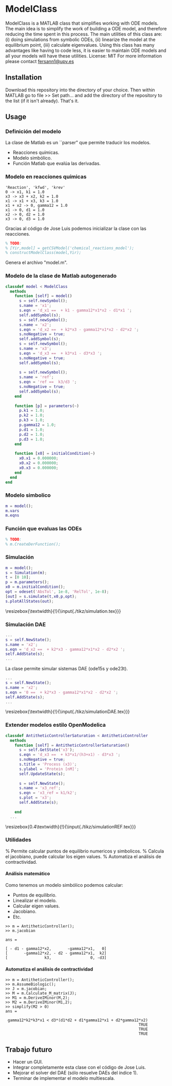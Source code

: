 ModelClass
=========
ModelClass is a MATLAB class that simplifies working with ODE models. The main idea is to simplify the work of building a ODE model, and therefore reducing the time spent in this process. The main utilities of this class are: (i) doing simulations from symbolic ODEs, (ii) linearize the model at the equilibrium point, (iii) calculate eigenvalues. Using this class has many advantages like having to code less, it is easier to maintain ODE models and all your models will have these utilities.
License: MIT
For more information please contact fersann1@upv.es
## Installation ##
Download this repository into the directory of your choice. Then within MATLAB go to file >> Set path... and add the directory of the repository to the list (if it isn't already). That's it.
## Usage ##
### Definición del modelo
La clase de Matlab es un ``parser" que permite traducir los modelos.
- Reacciones químicas.
- Modelo simbólico.
- Función Matlab que evalúa las derivadas.
### Modelo en reacciones químicas
```
'Reaction', 'kfwd', 'krev'
0 -> x1, k1 = 1.0
x3 -> x3 + x2, k2 = 1.0
x1 -> x1 + x3, k3 = 1.0
x1 + x2 -> 0, gamma12 = 1.0
x1 -> 0, d1 = 1.0
x2 -> 0, d2 = 1.0
x3 -> 0, d3 = 1.0
```
Gracias al código de Jose Luis podemos inicializar la clase con las reacciones.
```MATLAB 
% TODO:
% [Yir,model] = getCSVModel('chemical_reactions_model');
% constructModelClass(model,Yir);

```
Genera el archivo "model.m".
### Modelo de la clase de Matlab autogenerado
```MATLAB
classdef model < ModelClass
  methods
    function [self] = model()
      s = self.newSymbol();
      s.name = 'x1';
      s.eqn = 'd_x1 ==  + k1 - gamma12*x1*x2 - d1*x1 ';
      self.addSymbol(s);
      s = self.newSymbol();
      s.name = 'x2';
      s.eqn = 'd_x2 ==  + k2*x3 - gamma12*x1*x2 - d2*x2 ';
      s.noNegative = true;
      self.addSymbol(s);
      s = self.newSymbol();
      s.name = 'x3';
      s.eqn = 'd_x3 ==  + k3*x1 - d3*x3 ';
      s.noNegative = true;
      self.addSymbol(s);
      
      s = self.newSymbol();
      s.name = 'ref';
      s.eqn = 'ref ==  k3/d3 ';
      s.noNegative = true;
      self.addSymbol(s);
    end
    
    function [p] = parameters(~)
      p.k1 = 1.0;
      p.k2 = 1.0;
      p.k3 = 1.0;
      p.gamma12 = 1.0;
      p.d1 = 1.0;
      p.d2 = 1.0;
      p.d3 = 1.0;
    end
    
    function [x0] = initialCondition(~)
      x0.x1 = 0.000000;
      x0.x2 = 0.000000;
      x0.x3 = 0.000000;
    end
  end
end
```
### Modelo simbolico
```MATLAB exec ./examples/ex0_readme
m = model();
m.vars
m.eqns

```
### Función que evaluas las ODEs
```MATLAB
% TODO:
% m.CreateDerFunction();

```
### Simulación
```MATLAB
m = model();
s = Simulation(m);
t = [0 10];
p = m.parameters();
x0 = m.initialCondition();
opt = odeset('AbsTol', 1e-8, 'RelTol', 1e-8);
[out] = s.simulate(t,x0,p,opt);
s.plotAllStates(out);


```
\resizebox{\textwidth}{!}{\input{./tikz/simulation.tex}}}
### Simulación DAE
```MATLAB
...
s = self.NewState();
s.name = 'x2';
s.eqn = 'd_x2 ==  + k2*x3 - gamma12*x1*x2 - d2*x2 ';
self.AddState(s);
...
```
La clase permite simular sistemas DAE (ode15s y ode23t).
```MATLAB
...
s = self.NewState();
s.name = 'x2';
s.eqn = '0 ==  + k2*x3 - gamma12*x1*x2 - d2*x2 ';
self.AddState(s);
...
```
\resizebox{\textwidth}{!}{\input{./tikz/simulationDAE.tex}}}
### Extender modelos estilo OpenModelica
```MATLAB
classdef AntitheticControllerSaturation < AntitheticController
  methods
    function [self] = AntitheticControllerSaturation()
      s = self.GetState('x3');
      s.eqn = 'd_x3 ==  + k3*x1/(h3+x1) - d3*x3 ';
      s.noNegative = true;
      s.title = 'Process (x3)';
      s.ylabel = 'Protein [nM]';
      self.UpdateState(s);
      
      s = self.NewState();
      s.name = 'x3_ref';
      s.eqn = 'x3_ref = k1/k2';
      s.plot = 'x3';
      self.AddState(s);
      
    end
  ...
```
\resizebox{0.4\textwidth}{!}{\input{./tikz/simulationREF.tex}}}
### Utilidades
% Permite calcular puntos de equilibrio numericos y simbolicos.
% Calcula el jacobiano, puede calcular los eigen values.
% Automatiza el análisis de contractividad.
#### Análisis matemático
Como tenemos un modelo simbólico podemos calcular:
    
- Puntos de equilibrio.
- Linealizar el modelo.
- Calcular eigen values.
- Jacobiano.
- Etc.
```
>> m = AntitheticController();
>> m.jacobian
 
ans =
 
[ - d1 - gamma12*x2,       -gamma12*x1,   0]
[       -gamma12*x2, - d2 - gamma12*x1,  k2]
[                k3,                 0, -d3]
```
#### Automatiza el análisis de contractividad
```
>> m = AntitheticController();
>> m.AssumeBiologic();
>> J = m.jacobian;
>> M = m.Calculate_M_matrix(J);
>> M1 = m.DeriveIMinor(M,2);
>> M2 = m.DeriveIMinor(M1,2);
>> simplify(M2 > 0)
ans =
 
 gamma12*k2*k3*x1 < d3*(d1*d2 + d1*gamma12*x1 + d2*gamma12*x2)
                                                          TRUE
                                                          TRUE
                                                          TRUE
```
## Trabajo futuro
- Hacer un GUI.
- Integrar completamente esta clase con el código de Jose Luis.
- Mejorar el solver del DAE (sólo resuelve DAEs del índice 1).
- Terminar de implementar el modelo multiescala.
